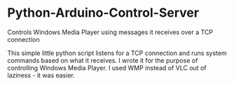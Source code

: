 Python-Arduino-Control-Server
=============================

Controls Windows Media Player using messages it receives over a TCP connection


This simple little python script listens for a TCP connection and runs system
commands based on what it receives. I wrote it for the purpose of controlling 
Windows Media Player. I used WMP instead of VLC out of laziness - it was easier.

